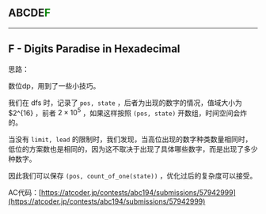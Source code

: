 ## ABCDE<font color=green>F</font>

---

## F - Digits Paradise in Hexadecimal

思路：

数位dp，用到了一些小技巧。

我们在 dfs 时，记录了 `pos, state` ，后者为出现的数字的情况，值域大小为 $2^{16} ，前者 $2\times 10^5$ ，如果这样按照 `(pos, state)` 开数组，时间空间会炸的。

当没有 `limit, lead` 的限制时，我们发现，当高位出现的数字种类数量相同时，低位的方案数也是相同的，因为这不取决于出现了具体哪些数字，而是出现了多少种数字。

因此我们可以保存 `(pos, count_of_one(state))` ，优化过后的复杂度可以接受。

AC代码：[https://atcoder.jp/contests/abc194/submissions/57942999](https://atcoder.jp/contests/abc194/submissions/57942999)